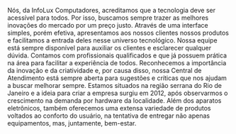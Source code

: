 Nós, da InfoLux Computadores, acreditamos que a tecnologia deve ser acessível para todos. Por isso, buscamos sempre trazer as melhores inovações do mercado por um preço justo.
Através de uma interface simples, porém efetiva, apresentamos aos nossos clientes nossos produtos e facilitamos a entrada deles nesse universo tecnológico. Nossa equipe está sempre disponível para auxiliar os clientes e esclarecer qualquer dúvida. Contamos com profissionais qualificados e que já possuem prática na área para facilitar a experiência de todos.
Reconhecemos a importância da inovação e da criatividade e, por causa disso, nossa Central de Atendimento está sempre aberta para sugestões e críticas que nos ajudam a buscar melhorar sempre.
Estamos situados na região serrana do Rio de Janeiro e a ideia para criar a empresa surgiu em 2012, após observarmos o crescimento na demanda por hardware da localidade. Além dos aparatos eletrônicos, também oferecemos uma extensa variedade de produtos voltados ao conforto do usuário, na tentativa de entregar não apenas equipamentos, mas, juntamente, bem-estar.
